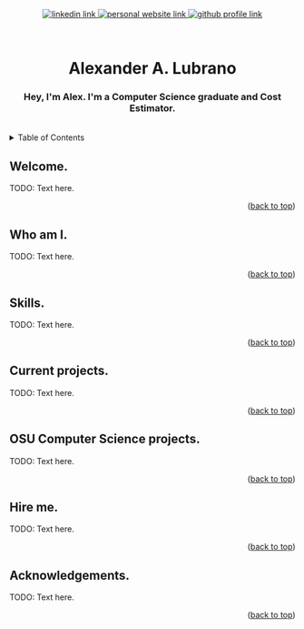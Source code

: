 <!-- Improved compatibility of back to top link: See: https://github.com/othneildrew/Best-README-Template/pull/73 -->
<a name="readme-top"></a>

<!-- Title Section -->
<div align="center">
  <!-- Badges -->
  <p>
    <a href="https://linkedin.com/in/lubrano-alexander">
      <img src="https://img.shields.io/badge/LinkedIn-0A66C2?style=for-the-badge" alt="linkedin link" />
    </a>
    <a href="https://lubranoa.github.io">
      <img src="https://img.shields.io/badge/Personal_Site-47b51b?style=for-the-badge" alt="personal website link" />
    </a>
    <a href="https://github.com/lubranoa">
      <img src="https://img.shields.io/badge/GitHub-8A2BE2?style=for-the-badge&logo=github" alt="github profile link" />
    </a>
  </p>
  <br />
  <!-- Titles and Subtitles -->
  <h1 align="center">Alexander A. Lubrano</h1>
  <h3 align="center">
    <b>Hey, I'm Alex. I'm a Computer Science graduate and Cost Estimator.</b>
  </h3>
  <br />
</div>

<!-- Table of Contents -->
<details>
  <summary>Table of Contents</summary>

  - [Welcome.](#welcome)
  - [Who am I.](#who-am-i)
  - [Skills.](#skills)
  - [Current Projects.](#current-projects)
  - [OSU Computer Science Projects.](#osu-computer-science-projects)
  - [Hire me.](#hire-me)
  - [Acknowledgments.](#acknowledgements)

</details>

<!-- Welcome. -->
## Welcome.

TODO: Text here.

<p align="right">(<a href="#readme-top">back to top</a>)</p>

<!-- Who Am I. -->
## Who am I.

TODO: Text here.

<p align="right">(<a href="#readme-top">back to top</a>)</p>

<!-- Skills. -->
## Skills.

TODO: Text here.

<p align="right">(<a href="#readme-top">back to top</a>)</p>

<!-- Current projects. -->
## Current projects.

TODO: Text here.

<p align="right">(<a href="#readme-top">back to top</a>)</p>

<!-- OSU Computer Science projects. -->
## OSU Computer Science projects.

TODO: Text here.

<p align="right">(<a href="#readme-top">back to top</a>)</p>

<!-- Hire me. -->
## Hire me.

TODO: Text here.

<p align="right">(<a href="#readme-top">back to top</a>)</p>

<!-- Acknowledgements. -->
## Acknowledgements.

TODO: Text here.

<p align="right">(<a href="#readme-top">back to top</a>)</p>